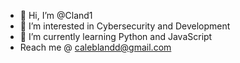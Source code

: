 - 👋 Hi, I’m @Cland1
- 👀 I’m interested in Cybersecurity and Development
- 🌱 I’m currently learning Python and JavaScript
-  Reach me @ caleblandd@gmail.com

<!---
Cland1/Cland1 is a ✨ special ✨ repository because its `README.md` (this file) appears on your GitHub profile.
You can click the Preview link to take a look at your changes.
--->

